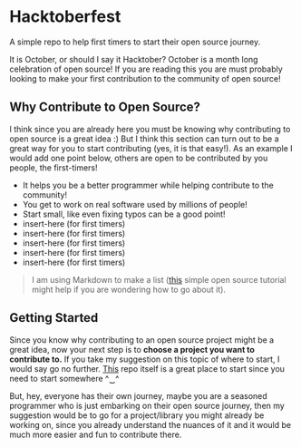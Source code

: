 # Hacktoberfest
A simple repo to help first timers to start their open source journey.

It is October, or should I say it Hacktober? October is a month long celebration of open source! If you are reading this you are must probably looking to make your first contribution to the community of open source!

## Why Contribute to Open Source?
I think since you are already here you must be knowing why contributing to open source is a great idea :) But I think this section can turn out to be a great way for you to start contributing (yes, it is that easy!). As an example I would add one point below, others are open to be contributed by you people, the first-timers! 
* It helps you be a better programmer while helping contribute to the community!
* You get to work on real software used by millions of people!
* Start small, like even fixing typos can be a good point!
* insert-here (for first timers)
* insert-here (for first timers)
* insert-here (for first timers)
* insert-here (for first timers)
* insert-here (for first timers)

> I am using Markdown to make a list ([this](https://www.markdowntutorial.com/) simple open source tutorial might help if you are wondering how to go about it). 


## Getting Started 
Since you know why contributing to an open source project might be a great idea, now your next step is to **choose a project you want to contribute to.**
If you take my suggestion on this topic of where to start, I would say go no further. [This](https://github.com/nitin-singla/hacktoberfest) repo itself is a great place to start since you need to start somewhere ^‿^ 

But, hey, everyone has their own journey, maybe you are a seasoned programmer who is just embarking on their open source journey, then my suggestion would be to go for a project/library you might already be working on, since you already understand the nuances of it and it would be much more easier and fun to contribute there.


